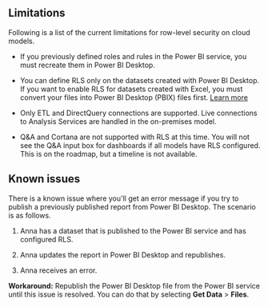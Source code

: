 ## Limitations

Following is a list of the current limitations for row-level security on cloud models.

* If you previously defined roles and rules in the Power BI service, you must recreate them in Power BI Desktop.

* You can define RLS only on the datasets created with Power BI Desktop. If you want to enable RLS for datasets created with Excel, you must convert your files into Power BI Desktop (PBIX) files first. [Learn more](../desktop-import-excel-workbooks.md)

* Only ETL and DirectQuery connections are supported. Live connections to Analysis Services are handled in the on-premises model.

* Q&A and Cortana are not supported with RLS at this time. You will not see the Q&A input box for dashboards if all models have RLS configured. This is on the roadmap, but a timeline is not available.

## Known issues

There is a known issue where you'll get an error message if you try to publish a previously published report from Power BI Desktop. The scenario is as follows.

1. Anna has a dataset that is published to the Power BI service and has configured RLS.

1. Anna updates the report in Power BI Desktop and republishes.

1. Anna receives an error.

**Workaround:** Republish the Power BI Desktop file from the Power BI service until this issue is resolved. You can do that by selecting **Get Data** > **Files**.